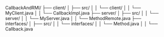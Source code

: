CallbackAndRMI/
├── client/
│   ├── src/
│   │   └── client/
│   │       └── MyClient.java
│   │       └── CallbackImpl.java
├── server/
│   ├── src/
│   │   └── server/
│   │       └── MyServer.java
│   │       └── MethodRemote.java
├── interfaces/
│   ├── src/
│   │   └── interfaces/
│   │       └── Method.java
│   │       └── Callback.java